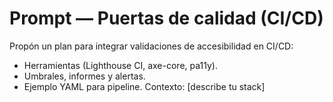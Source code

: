 # Prompt — Puertas de calidad (CI/CD)
Propón un plan para integrar validaciones de accesibilidad en CI/CD:
- Herramientas (Lighthouse CI, axe-core, pa11y).
- Umbrales, informes y alertas.
- Ejemplo YAML para pipeline.
Contexto:
[describe tu stack]